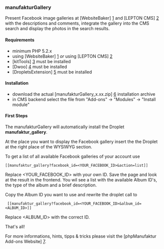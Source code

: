 ### manufakturGallery

Present Facebook image galleries at [WebsiteBaker] [1] and [LEPTON CMS] [2] with the descriptions and comments, integrate the gallery into the CMS search and display the photos in the search results.

#### Requirements

* minimum PHP 5.2.x
* using [WebsiteBaker] [1] _or_ using [LEPTON CMS] [2]
* [kitTools] [3] must be installed
* [Dwoo] [4] must be installed
* [DropletsExtension] [5] must be installed

#### Installation

* download the actual [manufakturGallery_x.xx.zip] [6] installation archive
* in CMS backend select the file from "Add-ons" -> "Modules" -> "Install module"

#### First Steps

The manufakturGallery will automatically install the Droplet **manufaktur_gallery**.

At the place you want to display the Facebook gallery insert the the Droplet at the right place of the WYSIWYG section.

To get a list of all available Facebook galleries of your account use

    [[manufaktur_gallery?facebook_id=<YOUR_FACEBOOK_ID>&action=list]]
    
Replace <YOUR_FACEBOOK_ID> with your own ID. Save the page and look at the result in the frontend. You wil see a list with the available Album ID's, the type of the album and a brief description.

Copy the Album ID you want to use and rewrite the droplet call to

     [[manufaktur_gallery?facebook_id=<YOUR_FACEBOOK_ID>&album_id=<ALBUM_ID>]] 
     
Replace <ALBUM_ID> with the correct ID.

That's all!

For more informations, hints, tipps & tricks please visit the [phpManufaktur Add-ons Website] [7].  

[1]: http://websitebaker2.org "WebsiteBaker Content Management System"
[2]: http://lepton-cms.org "LEPTON CMS"
[3]: https://github.com/phpManufaktur/kitTools/downloads
[4]: https://github.com/phpManufaktur/Dwoo/downloads
[5]: https://github.com/phpManufaktur/DropletsExtension/downloads
[6]: https://github.com/phpManufaktur/manufakturGallery/downloads
[7]: https://addons.phpmanufaktur.de
